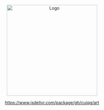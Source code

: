 <p align="center">
  <img src="https://i.im.ge/2023/06/10/iFaHA9.FthwzTTXwA8FzB3.png" style="width:300px" alt="Logo">
</p>

<p align="center">
  <a href="https://www.jsdelivr.com/package/gh/cuiqg/art" target="_blank" rel="noopener">https://www.jsdelivr.com/package/gh/cuiqg/art</a>
</p>
